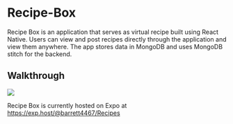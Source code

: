 # Recipe-Box
Recipe Box is an application that serves as virtual recipe built using React Native. Users can view and post recipes directly through the application and view them anywhere. The app stores data in MongoDB and uses MongoDB stitch for the backend. 

## Walkthrough 
![](walkthrough.gif)

Recipe Box is currently hosted on Expo at https://exp.host/@barrett4467/Recipes 



